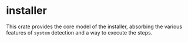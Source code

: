 # installer

This crate provides the core model of the installer, absorbing the various features of `system` detection and a way to execute the steps.
